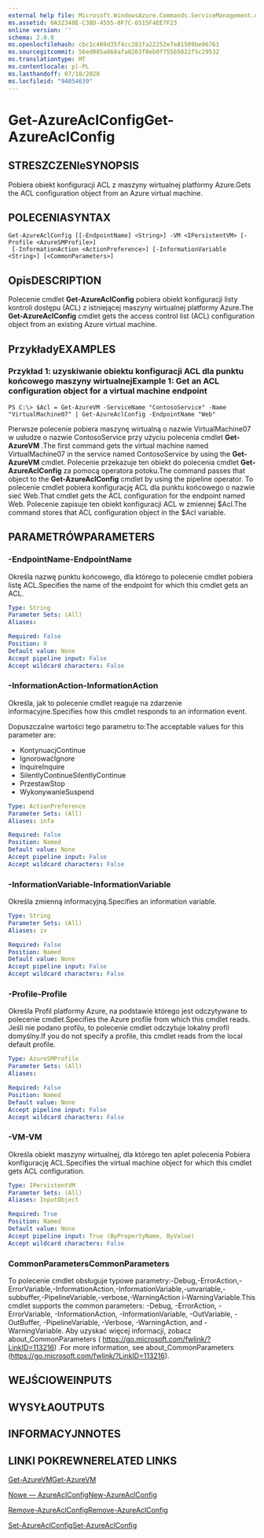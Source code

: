 ```yaml
---
external help file: Microsoft.WindowsAzure.Commands.ServiceManagement.dll-Help.xml
ms.assetid: 0A32348E-C38D-4555-8F7C-6515F4EE7F23
online version: ''
schema: 2.0.0
ms.openlocfilehash: cbc1c469d35f4cc281fa22252e7e81509be06761
ms.sourcegitcommit: 56ed085a868afa8263f8eb0f755b5822f5c29532
ms.translationtype: MT
ms.contentlocale: pl-PL
ms.lasthandoff: 07/18/2020
ms.locfileid: "94054639"
---
```

# <span data-ttu-id="782f3-101">Get-AzureAclConfig</span><span class="sxs-lookup"><span data-stu-id="782f3-101">Get-AzureAclConfig</span></span>

## <span data-ttu-id="782f3-102">STRESZCZENIe</span><span class="sxs-lookup"><span data-stu-id="782f3-102">SYNOPSIS</span></span>
<span data-ttu-id="782f3-103">Pobiera obiekt konfiguracji ACL z maszyny wirtualnej platformy Azure.</span><span class="sxs-lookup"><span data-stu-id="782f3-103">Gets the ACL configuration object from an Azure virtual machine.</span></span>

## <span data-ttu-id="782f3-104">POLECENIA</span><span class="sxs-lookup"><span data-stu-id="782f3-104">SYNTAX</span></span>

```
Get-AzureAclConfig [[-EndpointName] <String>] -VM <IPersistentVM> [-Profile <AzureSMProfile>]
 [-InformationAction <ActionPreference>] [-InformationVariable <String>] [<CommonParameters>]
```

## <span data-ttu-id="782f3-105">Opis</span><span class="sxs-lookup"><span data-stu-id="782f3-105">DESCRIPTION</span></span>
<span data-ttu-id="782f3-106">Polecenie cmdlet **Get-AzureAclConfig** pobiera obiekt konfiguracji listy kontroli dostępu (ACL) z istniejącej maszyny wirtualnej platformy Azure.</span><span class="sxs-lookup"><span data-stu-id="782f3-106">The **Get-AzureAclConfig** cmdlet gets the access control list (ACL) configuration object from an existing Azure virtual machine.</span></span>

## <span data-ttu-id="782f3-107">Przykłady</span><span class="sxs-lookup"><span data-stu-id="782f3-107">EXAMPLES</span></span>

### <span data-ttu-id="782f3-108">Przykład 1: uzyskiwanie obiektu konfiguracji ACL dla punktu końcowego maszyny wirtualnej</span><span class="sxs-lookup"><span data-stu-id="782f3-108">Example 1: Get an ACL configuration object for a virtual machine endpoint</span></span>
```
PS C:\> $Acl = Get-AzureVM -ServiceName "ContosoService" -Name "VirtualMachine07" | Get-AzureAclConfig -EndpointName "Web"
```

<span data-ttu-id="782f3-109">Pierwsze polecenie pobiera maszynę wirtualną o nazwie VirtualMachine07 w usłudze o nazwie ContosoService przy użyciu polecenia cmdlet **Get-AzureVM** .</span><span class="sxs-lookup"><span data-stu-id="782f3-109">The first command gets the virtual machine named VirtualMachine07 in the service named ContosoService by using the **Get-AzureVM** cmdlet.</span></span>
<span data-ttu-id="782f3-110">Polecenie przekazuje ten obiekt do polecenia cmdlet **Get-AzureAclConfig** za pomocą operatora potoku.</span><span class="sxs-lookup"><span data-stu-id="782f3-110">The command passes that object to the **Get-AzureAclConfig** cmdlet by using the pipeline operator.</span></span>
<span data-ttu-id="782f3-111">To polecenie cmdlet pobiera konfigurację ACL dla punktu końcowego o nazwie sieć Web.</span><span class="sxs-lookup"><span data-stu-id="782f3-111">That cmdlet gets the ACL configuration for the endpoint named Web.</span></span>
<span data-ttu-id="782f3-112">Polecenie zapisuje ten obiekt konfiguracji ACL w zmiennej $Acl.</span><span class="sxs-lookup"><span data-stu-id="782f3-112">The command stores that ACL configuration object in the $Acl variable.</span></span>

## <span data-ttu-id="782f3-113">PARAMETRÓW</span><span class="sxs-lookup"><span data-stu-id="782f3-113">PARAMETERS</span></span>

### <span data-ttu-id="782f3-114">-EndpointName</span><span class="sxs-lookup"><span data-stu-id="782f3-114">-EndpointName</span></span>
<span data-ttu-id="782f3-115">Określa nazwę punktu końcowego, dla którego to polecenie cmdlet pobiera listę ACL.</span><span class="sxs-lookup"><span data-stu-id="782f3-115">Specifies the name of the endpoint for which this cmdlet gets an ACL.</span></span>

```yaml
Type: String
Parameter Sets: (All)
Aliases: 

Required: False
Position: 0
Default value: None
Accept pipeline input: False
Accept wildcard characters: False
```

### <span data-ttu-id="782f3-116">-InformationAction</span><span class="sxs-lookup"><span data-stu-id="782f3-116">-InformationAction</span></span>
<span data-ttu-id="782f3-117">Określa, jak to polecenie cmdlet reaguje na zdarzenie informacyjne.</span><span class="sxs-lookup"><span data-stu-id="782f3-117">Specifies how this cmdlet responds to an information event.</span></span>

<span data-ttu-id="782f3-118">Dopuszczalne wartości tego parametru to:</span><span class="sxs-lookup"><span data-stu-id="782f3-118">The acceptable values for this parameter are:</span></span>

- <span data-ttu-id="782f3-119">Kontynuacj</span><span class="sxs-lookup"><span data-stu-id="782f3-119">Continue</span></span>
- <span data-ttu-id="782f3-120">Ignorować</span><span class="sxs-lookup"><span data-stu-id="782f3-120">Ignore</span></span>
- <span data-ttu-id="782f3-121">Inquire</span><span class="sxs-lookup"><span data-stu-id="782f3-121">Inquire</span></span>
- <span data-ttu-id="782f3-122">SilentlyContinue</span><span class="sxs-lookup"><span data-stu-id="782f3-122">SilentlyContinue</span></span>
- <span data-ttu-id="782f3-123">Przestaw</span><span class="sxs-lookup"><span data-stu-id="782f3-123">Stop</span></span>
- <span data-ttu-id="782f3-124">Wykonywanie</span><span class="sxs-lookup"><span data-stu-id="782f3-124">Suspend</span></span>

```yaml
Type: ActionPreference
Parameter Sets: (All)
Aliases: infa

Required: False
Position: Named
Default value: None
Accept pipeline input: False
Accept wildcard characters: False
```

### <span data-ttu-id="782f3-125">-InformationVariable</span><span class="sxs-lookup"><span data-stu-id="782f3-125">-InformationVariable</span></span>
<span data-ttu-id="782f3-126">Określa zmienną informacyjną.</span><span class="sxs-lookup"><span data-stu-id="782f3-126">Specifies an information variable.</span></span>

```yaml
Type: String
Parameter Sets: (All)
Aliases: iv

Required: False
Position: Named
Default value: None
Accept pipeline input: False
Accept wildcard characters: False
```

### <span data-ttu-id="782f3-127">-Profile</span><span class="sxs-lookup"><span data-stu-id="782f3-127">-Profile</span></span>
<span data-ttu-id="782f3-128">Określa Profil platformy Azure, na podstawie którego jest odczytywane to polecenie cmdlet.</span><span class="sxs-lookup"><span data-stu-id="782f3-128">Specifies the Azure profile from which this cmdlet reads.</span></span>
<span data-ttu-id="782f3-129">Jeśli nie podano profilu, to polecenie cmdlet odczytuje lokalny profil domyślny.</span><span class="sxs-lookup"><span data-stu-id="782f3-129">If you do not specify a profile, this cmdlet reads from the local default profile.</span></span>

```yaml
Type: AzureSMProfile
Parameter Sets: (All)
Aliases: 

Required: False
Position: Named
Default value: None
Accept pipeline input: False
Accept wildcard characters: False
```

### <span data-ttu-id="782f3-130">-VM</span><span class="sxs-lookup"><span data-stu-id="782f3-130">-VM</span></span>
<span data-ttu-id="782f3-131">Określa obiekt maszyny wirtualnej, dla którego ten aplet polecenia Pobiera konfigurację ACL.</span><span class="sxs-lookup"><span data-stu-id="782f3-131">Specifies the virtual machine object for which this cmdlet gets ACL configuration.</span></span>

```yaml
Type: IPersistentVM
Parameter Sets: (All)
Aliases: InputObject

Required: True
Position: Named
Default value: None
Accept pipeline input: True (ByPropertyName, ByValue)
Accept wildcard characters: False
```

### <span data-ttu-id="782f3-132">CommonParameters</span><span class="sxs-lookup"><span data-stu-id="782f3-132">CommonParameters</span></span>
<span data-ttu-id="782f3-133">To polecenie cmdlet obsługuje typowe parametry:-Debug,-ErrorAction,-ErrorVariable,-InformationAction,-InformationVariable,-unvariable,-subbuffer,-PipelineVariable,-verbose,-WarningAction i-WarningVariable.</span><span class="sxs-lookup"><span data-stu-id="782f3-133">This cmdlet supports the common parameters: -Debug, -ErrorAction, -ErrorVariable, -InformationAction, -InformationVariable, -OutVariable, -OutBuffer, -PipelineVariable, -Verbose, -WarningAction, and -WarningVariable.</span></span> <span data-ttu-id="782f3-134">Aby uzyskać więcej informacji, zobacz about_CommonParameters ( https://go.microsoft.com/fwlink/?LinkID=113216) .</span><span class="sxs-lookup"><span data-stu-id="782f3-134">For more information, see about_CommonParameters (https://go.microsoft.com/fwlink/?LinkID=113216).</span></span>

## <span data-ttu-id="782f3-135">WEJŚCIOWE</span><span class="sxs-lookup"><span data-stu-id="782f3-135">INPUTS</span></span>

## <span data-ttu-id="782f3-136">WYSYŁA</span><span class="sxs-lookup"><span data-stu-id="782f3-136">OUTPUTS</span></span>

## <span data-ttu-id="782f3-137">INFORMACYJN</span><span class="sxs-lookup"><span data-stu-id="782f3-137">NOTES</span></span>

## <span data-ttu-id="782f3-138">LINKI POKREWNE</span><span class="sxs-lookup"><span data-stu-id="782f3-138">RELATED LINKS</span></span>

[<span data-ttu-id="782f3-139">Get-AzureVM</span><span class="sxs-lookup"><span data-stu-id="782f3-139">Get-AzureVM</span></span>](./Get-AzureVM.md)

[<span data-ttu-id="782f3-140">Nowe — AzureAclConfig</span><span class="sxs-lookup"><span data-stu-id="782f3-140">New-AzureAclConfig</span></span>](./New-AzureAclConfig.md)

[<span data-ttu-id="782f3-141">Remove-AzureAclConfig</span><span class="sxs-lookup"><span data-stu-id="782f3-141">Remove-AzureAclConfig</span></span>](./Remove-AzureAclConfig.md)

[<span data-ttu-id="782f3-142">Set-AzureAclConfig</span><span class="sxs-lookup"><span data-stu-id="782f3-142">Set-AzureAclConfig</span></span>](./Set-AzureAclConfig.md)


